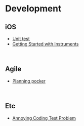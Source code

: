 # Development

## iOS

- [Unit test](./Contents/UnitTest)
- [Getting Started with Instruments](./Contents/Getting%20Started%20with%20Instruments)

<br>

## Agile

- [Planning pocker](./Contents/PlanningPocker)


<br>

## Etc

- [Annoying Coding Test Problem](./Contents/AnnoyingCodingTestProblem)
